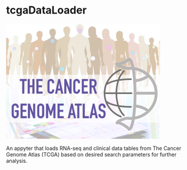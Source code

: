 # tcgaDataLoader

![TCGA](./static/TCGA-thumbnail.png)

An appyter that loads RNA-seq and clinical data tables from The Cancer Genome Atlas (TCGA) based on desired search parameters for further analysis.
